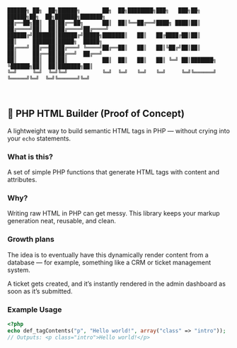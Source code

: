 <pre>
<code>

██████╗ ██╗  ██╗██████╗       ██╗  ██╗████████╗███╗   ███╗██╗          ██████╗██╗  ██╗███████╗███████╗
██╔══██╗██║  ██║██╔══██╗      ██║  ██║╚══██╔══╝████╗ ████║██║         ██╔════╝██║  ██║██╔════╝██╔════╝
██████╔╝███████║██████╔╝█████╗███████║   ██║   ██╔████╔██║██║         ██║     ███████║█████╗  █████╗  
██╔═══╝ ██╔══██║██╔═══╝ ╚════╝██╔══██║   ██║   ██║╚██╔╝██║██║         ██║     ██╔══██║██╔══╝  ██╔══╝  
██║     ██║  ██║██║           ██║  ██║   ██║   ██║ ╚═╝ ██║███████╗    ╚██████╗██║  ██║███████╗██║     
╚═╝     ╚═╝  ╚═╝╚═╝           ╚═╝  ╚═╝   ╚═╝   ╚═╝     ╚═╝╚══════╝     ╚═════╝╚═╝  ╚═╝╚══════╝╚═╝     
                                                                                                                                                                                                        
</code>
</pre>

## 🧱 PHP HTML Builder (Proof of Concept)

A lightweight way to build semantic HTML tags in PHP — without crying into your `echo` statements.

### What is this?

A set of simple PHP functions that generate HTML tags with content and attributes. 

###  Why?

Writing raw HTML in PHP can get messy.
This library keeps your markup generation neat, reusable, and clean.


### Growth plans

 The idea is to eventually have this dynamically render content from a database —
for example, something like a CRM or ticket management system.

A ticket gets created, and it’s instantly rendered in the admin dashboard as soon as it’s submitted.



### Example Usage

```php
<?php
echo def_tagContents("p", "Hello world!", array("class" => "intro"));
// Outputs: <p class="intro">Hello world!</p>
